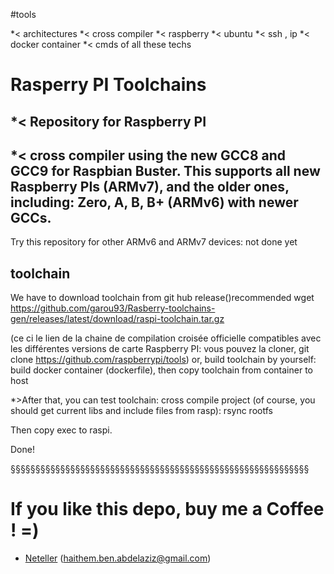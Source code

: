 #tools

*< architectures
*< cross compiler
*< raspberry
*< ubuntu
*< ssh , ip
*< docker container
*< cmds of all these techs

# Rasperry PI Toolchains

*< Repository for Raspberry PI 
---------------------------
*< cross compiler using the new GCC8 and GCC9 for Raspbian Buster.
This supports all new Raspberry PIs (ARMv7), 
and the older ones, including: 
Zero, A, B, B+ (ARMv6) with newer GCCs.
----------------
Try this repository for other ARMv6 and ARMv7 devices: not done yet


## toolchain
We have to download toolchain from git hub release()recommended
wget https://github.com/garou93/Rasberry-toolchains-gen/releases/latest/download/raspi-toolchain.tar.gz

(ce ci le lien de la chaine de compilation croisée officielle compatibles avec les différentes versions de carte Raspberry PI:
vous pouvez la cloner, git clone https://github.com/raspberrypi/tools)
or,
build toolchain by yourself: build docker container (dockerfile), then copy toolchain from container to host



*>After that, you can test toolchain:
cross compile project (of course, you should get current libs and include files from rasp): rsync rootfs

Then copy exec to raspi.

Done!


§§§§§§§§§§§§§§§§§§§§§§§§§§§§§§§§§§§§§§§§§§§§§§§§§§§§§§§§§§§§
# If you like this depo, buy me a Coffee ! =)
- [Neteller](https://www.neteller.com/fr/features/money-transfer) 
 (haithem.ben.abdelaziz@gmail.com)
